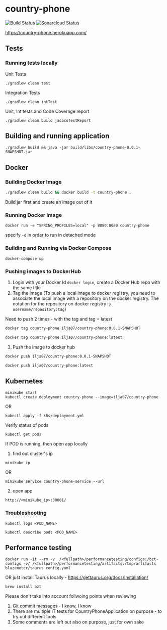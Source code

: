 # country-phone 
[![Build Status](https://travis-ci.org/iljapavlovs/country-phone.svg?branch=master)](https://travis-ci.org/iljapavlovs/country-phone)
[![Sonarcloud Status](https://sonarcloud.io/api/project_badges/measure?project=iljapavlovs_country-phone&metric=alert_status)](https://sonarcloud.io/dashboard?id=iljapavlovs_country-phone)

https://country-phone.herokuapp.com/

## Tests
### Running tests locally

Unit Tests
```
./gradlew clean test
```

Integration Tests
```
./gradlew clean intTest
```

Unit, Int tests and Code Coverage report
```
./gradlew clean build jacocoTestReport
```

## Building and running application
```
./gradlew build && java -jar build/libs/country-phone-0.0.1-SNAPSHOT.jar
```

## Docker
### Building Docker Image
```bash
./gradlew clean build && docker build -t country-phone .
```
Build jar first and create an image out of it
### Running Docker Image
```
docker run -e "SPRING_PROFILES=local" -p 8080:8080 country-phone
```

specify `-d` in order to run in detached mode

### Building and Running via Docker Compose
```
docker-compose up
```

### Pushing images to DockerHub

1. Login with your Docker Id `docker login`, create a Docker Hub repo with the same title
2. Tag the image (To push a local image to docker registry, you need to associate the local image with a repository on the docker registry. The notation for the repository on docker registry is `username/repository:tag`)

Need to push 2 times - with the tag and tag = latest
```bash
docker tag country-phone ilja07/country-phone:0.0.1-SNAPSHOT
```

```bash
docker tag country-phone ilja07/country-phone:latest
```
3. Push the image to docker hub
```bash
docker push ilja07/country-phone:0.0.1-SNAPSHOT
```   

```bash
docker push ilja07/country-phone:latest
```  
## Kubernetes
```
minikube start
kubectl create deployment country-phone --image=ilja07/country-phone
```
OR 
```
kubectl apply -f k8s/deployment.yml 
```

Verify status of pods
```
kubectl get pods
```

If POD is running, then open app locally
1. find out cluster's ip
```
minikube ip
```
OR
```
minikube service country-phone-service --url
```
2. open app
```
http://<minikube_ip>:30001/
```

### Troubleshooting
```
kubectl logs <POD_NAME>
```
```
kubectl describe pods <POD_NAME>
```

## Performance testing
```
docker run -it --rm -v  /<fullpath>/performancetesting/configs:/bzt-configs -v/ /<fullpath>/performancetesting/artifacts:/tmp/artifacts blazemeter/taurus config.yaml
```

OR just install Taurus locally - https://gettaurus.org/docs/Installation/
```
brew install bzt
```


Please don't take into account follwoing points when reviewing
1. Git commit messages  - I know, I know
2. There are multiple IT tests for CountryPhoneApplication on purpose - to try out different tools
3. Some comments are left out also on purpose, just for own sake